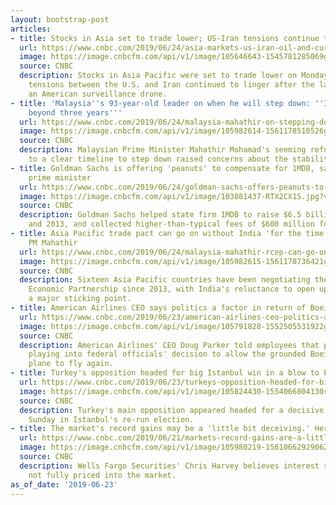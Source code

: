 ```yaml
---
layout: bootstrap-post
articles:
- title: Stocks in Asia set to trade lower; US-Iran tensions continue to linger
  url: https://www.cnbc.com/2019/06/24/asia-markets-us-iran-oil-and-currencies-in-focus.html
  image: https://image.cnbcfm.com/api/v1/image/105646643-1545781285069gettyimages-1074769846.jpeg?v=1561333041
  source: CNBC
  description: Stocks in Asia Pacific were set to trade lower on Monday morning, while
    tensions between the U.S. and Iran continued to linger after the latter shot down
    an American surveillance drone.
- title: 'Malaysia''s 93-year-old leader on when he will step down: ''I will not go
    beyond three years'''
  url: https://www.cnbc.com/2019/06/24/malaysia-mahathir-on-stepping-down-handing-over-to-anwar-ibrahim.html
  image: https://image.cnbcfm.com/api/v1/image/105982614-1561178510526gettyimages-1047842762.jpeg?v=1561178577
  source: CNBC
  description: Malaysian Prime Minister Mahathir Mohamad's seeming refusal to commit
    to a clear timeline to step down raised concerns about the stability of his government.
- title: Goldman Sachs is offering 'peanuts' to compensate for 1MDB, says Malaysian
    prime minister
  url: https://www.cnbc.com/2019/06/24/goldman-sachs-offers-peanuts-to-compensate-malaysia-for-1mdb-mahathir.html
  image: https://image.cnbcfm.com/api/v1/image/103881437-RTX2CX1S.jpg?v=1561191539
  source: CNBC
  description: Goldman Sachs helped state firm 1MDB to raise $6.5 billion in 2012
    and 2013, and collected higher-than-typical fees of $600 million for the deals.
- title: Asia Pacific trade pact can go on without India 'for the time being:' Malaysian
    PM Mahathir
  url: https://www.cnbc.com/2019/06/24/malaysia-mahathir-rcep-can-go-on-without-india-for-the-time-being.html
  image: https://image.cnbcfm.com/api/v1/image/105982615-1561178736421gettyimages-1153550814.jpeg?v=1561178797
  source: CNBC
  description: Sixteen Asia Pacific countries have been negotiating the Regional Comprehensive
    Economic Partnership since 2013, with India's reluctance to open up its markets
    a major sticking point.
- title: American Airlines CEO says politics a factor in return of Boeing's 737 Max
  url: https://www.cnbc.com/2019/06/23/american-airlines-ceo-politics-a-factor-in-return-of-boeings-737-max.html
  image: https://image.cnbcfm.com/api/v1/image/105791828-1552505531922gettyimages-1135382650r.jpg?v=1554648230
  source: CNBC
  description: American Airlines' CEO Doug Parker told employees that politics are
    playing into federal officials' decision to allow the grounded Boeing 737 Max
    plane to fly again.
- title: Turkey's opposition headed for big Istanbul win in a blow to Erdogan
  url: https://www.cnbc.com/2019/06/23/turkeys-opposition-headed-for-big-istanbul-win-in-a-blow-to-erdogan.html
  image: https://image.cnbcfm.com/api/v1/image/105824430-1554066804130rts2fs65.jpg?v=1554066974
  source: CNBC
  description: Turkey's main opposition appeared headed for a decisive victory on
    Sunday in Istanbul's re-run election.
- title: The market's record gains may be a 'little bit deceiving.' Here's why
  url: https://www.cnbc.com/2019/06/21/markets-record-gains-are-a-little-bit-deceiving-wells-fargo-says.html
  image: https://image.cnbcfm.com/api/v1/image/105980219-15610662929062019-06-20t000000z_1627240592_rc1b1ff6a870_rtrmadp_3_slack-tech-listing.jpg?v=1561066343
  source: CNBC
  description: Wells Fargo Securities' Chris Harvey believes interest rate cuts are
    not fully priced into the market.
as_of_date: '2019-06-23'
---
```


